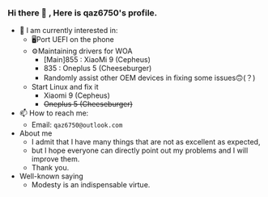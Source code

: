 ### Hi there 👋 , Here is qaz6750's profile.

* 🔭 I am currently interested in:
  * 🖥️Port UEFI on the phone
  * ⚙️Maintaining drivers for WOA
    * [Main]855 : XiaoMi 9 (Cepheus)
    * 835 : Oneplus 5 (Cheeseburger)
    * Randomly assist other OEM devices in fixing some issues🙃(？)
  * Start Linux and fix it
    * Xiaomi 9  (Cepheus)
    * ~~Oneplus 5 (Cheeseburger)~~
* 📫 How to reach me: 
  * Email: `qaz6750@outlook.com`
* About me
  *  I admit that I have many things that are not as excellent as expected,
  *  but I hope everyone can directly point out my problems and I will improve them.
  *  Thank you.
* Well-known saying
  * Modesty is an indispensable virtue.  

